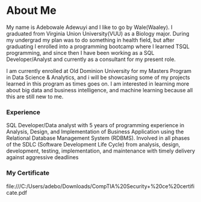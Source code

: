 # About Me

 My name is Adebowale Adewuyi and I like to go by Wale(Waaley). I graduated from Virginia Union University(VUU) as a Biology major. During my undergrad my plan was to do something in health field, but after graduating I enrolled into a programming bootcamp where I learned TSQL programming, and since then I have been working as a SQL Developer/Analyst and currently as a consultant for my present role. 

 I am currently enrolled at Old Dominion University for my Masters Program in Data Science & Analytics, and i will be showcasing some of my projects learned in this program as times goes on. I am interested in learning more about big data and business intelligence, and machine learning because all this are still new to me. 

 ### Experience
 
 SQL Developer/Data analyst with 5 years of programming experience in Analysis, Design, and Implementation of Business Application using the Relational Database Management System (RDBMS). Involved in all phases of the SDLC (Software Development Life Cycle) from analysis, design, development, testing, implementation, and maintenance with timely delivery against aggressive deadlines

### My Certificate
file:///C:/Users/adebo/Downloads/CompTIA%20Security+%20ce%20certificate.pdf
